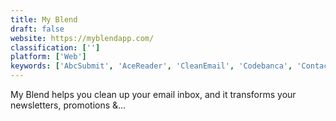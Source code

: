 ```yaml
---
title: My Blend
draft: false 
website: https://myblendapp.com/
classification: ['']
platform: ['Web']
keywords: ['AbcSubmit', 'AceReader', 'CleanEmail', 'Codebanca', 'Contact Form 7', 'Flipboard', 'HYPER for iPhone', 'Kill the Newsletter!', 'Leave Me Alone', 'MailStore', 'Mailstrom', 'Messenger BotLetter', 'Sanebox', 'Spritz', 'Spritz Bookmarklet', 'Stoop', 'The Swizzle', 'Throttle', 'Unlistr', 'tonic']
---
```

My Blend helps you clean up your email inbox, and it transforms your newsletters, promotions &...